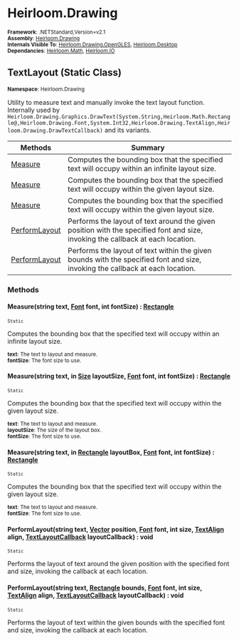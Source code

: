 # Heirloom.Drawing

<small>**Framework**: .NETStandard,Version=v2.1</small>  
<small>**Assembly**: [Heirloom.Drawing](../Heirloom.Drawing/Heirloom.Drawing.md)</small>  
<small>**Internals Visible To**: [Heirloom.Drawing.OpenGLES](../Heirloom.Drawing.OpenGLES/Heirloom.Drawing.OpenGLES.md), [Heirloom.Desktop](../Heirloom.Desktop/Heirloom.Desktop.md)</small>  
<small>**Dependancies**: [Heirloom.Math](../Heirloom.Math/Heirloom.Math.md), [Heirloom.IO](../Heirloom.IO/Heirloom.IO.md)</small>  

## TextLayout (Static Class)
<small>**Namespace**: Heirloom.Drawing</small>  

Utility to measure text and manually invoke the text layout function.   
 Internally used by `Heirloom.Drawing.Graphics.DrawText(System.String,Heirloom.Math.Rectangle@,Heirloom.Drawing.Font,System.Int32,Heirloom.Drawing.TextAlign,Heirloom.Drawing.DrawTextCallback)` and its variants.

| Methods                       | Summary                                                                                                                         |
|-------------------------------|---------------------------------------------------------------------------------------------------------------------------------|
| [Measure](#MEAF6045C6)        | Computes the bounding box that the specified text will occupy within an infinite layout size.                                   |
| [Measure](#MEADB2ACB9C)       | Computes the bounding box that the specified text will occupy within the given layout size.                                     |
| [Measure](#MEA6FE8E546)       | Computes the bounding box that the specified text will occupy within the given layout size.                                     |
| [PerformLayout](#PEREE2634A7) | Performs the layout of text around the given position with the specified font and size, invoking the callback at each location. |
| [PerformLayout](#PER7C4785FB) | Performs the layout of text within the given bounds with the specified font and size, invoking the callback at each location.   |

### Methods

#### <a name="MEAF6045C6"></a>Measure(string text, [Font](Heirloom.Drawing.Font.md) font, int fontSize) : [Rectangle](../Heirloom.Math/Heirloom.Math.Rectangle.md)
<small>`Static`</small>

Computes the bounding box that the specified text will occupy within an infinite layout size.

<small>**text**: <param name="text">The text to layout and measure.</param></small>  
<small>**fontSize**: <param name="fontSize">The font size to use.</param></small>  

#### <a name="MEADB2ACB9C"></a>Measure(string text, in [Size](../Heirloom.Math/Heirloom.Math.Size.md) layoutSize, [Font](Heirloom.Drawing.Font.md) font, int fontSize) : [Rectangle](../Heirloom.Math/Heirloom.Math.Rectangle.md)
<small>`Static`</small>

Computes the bounding box that the specified text will occupy within the given layout size.

<small>**text**: <param name="text">The text to layout and measure.</param></small>  
<small>**layoutSize**: <param name="layoutSize">The size of the layout box.</param></small>  
<small>**fontSize**: <param name="fontSize">The font size to use.</param></small>  

#### <a name="MEA6FE8E546"></a>Measure(string text, in [Rectangle](../Heirloom.Math/Heirloom.Math.Rectangle.md) layoutBox, [Font](Heirloom.Drawing.Font.md) font, int fontSize) : [Rectangle](../Heirloom.Math/Heirloom.Math.Rectangle.md)
<small>`Static`</small>

Computes the bounding box that the specified text will occupy within the given layout size.

<small>**text**: <param name="text">The text to layout and measure.</param></small>  
<small>**fontSize**: <param name="fontSize">The font size to use.</param></small>  

#### <a name="PEREE2634A7"></a>PerformLayout(string text, [Vector](../Heirloom.Math/Heirloom.Math.Vector.md) position, [Font](Heirloom.Drawing.Font.md) font, int size, [TextAlign](Heirloom.Drawing.TextAlign.md) align, [TextLayoutCallback](Heirloom.Drawing.TextLayoutCallback.md) layoutCallback) : void
<small>`Static`</small>

Performs the layout of text around the given position with the specified font and size, invoking the callback at each location.


#### <a name="PER7C4785FB"></a>PerformLayout(string text, [Rectangle](../Heirloom.Math/Heirloom.Math.Rectangle.md) bounds, [Font](Heirloom.Drawing.Font.md) font, int size, [TextAlign](Heirloom.Drawing.TextAlign.md) align, [TextLayoutCallback](Heirloom.Drawing.TextLayoutCallback.md) layoutCallback) : void
<small>`Static`</small>

Performs the layout of text within the given bounds with the specified font and size, invoking the callback at each location.


